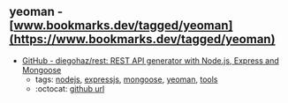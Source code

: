 yeoman - [www.bookmarks.dev/tagged/yeoman](https://www.bookmarks.dev/tagged/yeoman)
---
* [GitHub - diegohaz/rest: REST API generator with Node.js, Express and Mongoose](https://github.com/diegohaz/rest)
    * tags: [nodejs](../tagged/nodejs.md), [expressjs](../tagged/expressjs.md), [mongoose](../tagged/mongoose.md), [yeoman](../tagged/yeoman.md), [tools](../tagged/tools.md)
    * :octocat: [github url](https://github.com/diegohaz/rest)
